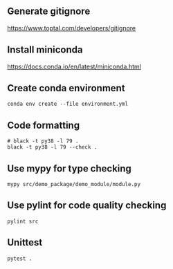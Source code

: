 
## Generate gitignore

https://www.toptal.com/developers/gitignore


## Install miniconda

https://docs.conda.io/en/latest/miniconda.html



## Create conda environment

```{bash}
conda env create --file environment.yml
```


## Code formatting

```{bash}
# black -t py38 -l 79 .
black -t py38 -l 79 --check .
```


## Use mypy for type checking

```{bash}
mypy src/demo_package/demo_module/module.py
```


## Use pylint for code quality checking

```{bash}
pylint src
```

## Unittest

```{bash}
pytest .
```